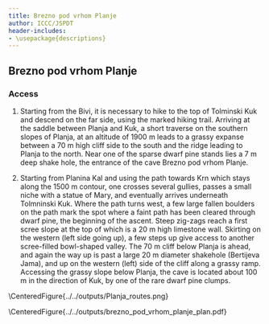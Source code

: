```yaml
---
title: Brezno pod vrhom Planje
author: ICCC/JSPDT
header-includes:
- \usepackage{descriptions}
---
```


## Brezno pod vrhom Planje

### Access

1. Starting from the Bivi, it is necessary to hike to the top of Tolminski Kuk and descend on the far side, using the marked hiking trail. Arriving at the saddle between Planja and Kuk, a short traverse on the southern slopes of Planja, at an altitude of 1900 m leads to a grassy expanse between a 70 m high cliff side to the south and the ridge leading to Planja to the north.
Near one of the sparse dwarf pine stands lies a 7 m deep shake hole, the entrance of the cave Brezno pod vrhom Planje.

2. Starting from Planina Kal and using the path towards Krn which stays along the 1500 m contour, one crosses several gullies, passes a small niche with a statue of Mary, and eventually arrives underneath Tolmninski Kuk.
Where the path turns west, a few large fallen boulders on the path mark the spot where a faint path has been cleared through dwarf pine, the beginning of the ascent.
Steep zig-zags reach a first scree slope at the top of which is a 20 m high limestone wall.
Skirting on the western (left side going up), a few steps up give access to another scree-filled bowl-shaped valley.
The 70 m cliff below Planja is ahead, and again the way up is past a large 20 m diameter shakehole (Bertijeva Jama), and up on the western (left) side of the cliff along a grassy ramp.
Accessing the grassy slope below Planja, the cave is located about 100 m in the direction of Kuk, by one of the rare dwarf pine clumps.

\CenteredFigure{../../outputs/Planja_routes.png}

\CenteredFigure{../../outputs/brezno_pod_vrhom_planje_plan.pdf}
<!-- \CenteredFigure{../../outputs/brezno_pod_vrhom_planje_ee.pdf} -->

<!--\TopFullWidthFigure{../outputs/Planja_routes.png}{Map of the Migovec plateau highlighting the access trails to different cave entrances}{Zemljevid planote Migovec z označenimi dostopnimi potmi do različnih jamskih vhodov}{\smalltriangle{90}}
-->
